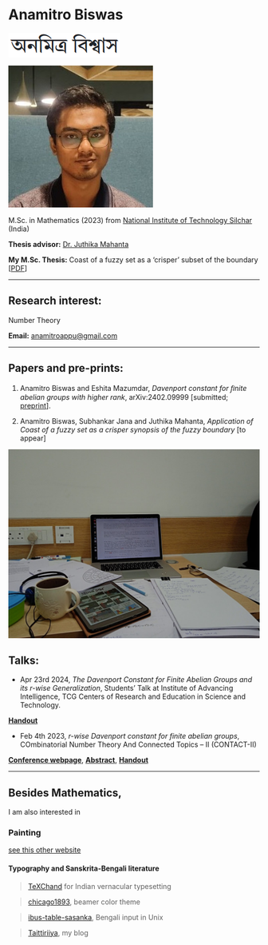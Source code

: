 # Anamitro Biswas
![name](name.png)

![picture](photograph-2.jpg)

M.Sc. in Mathematics (2023) from [National Institute of Technology Silchar](http://maths.nits.ac.in/) (India)

**Thesis advisor:** [Dr. Juthika Mahanta](http://maths.nits.ac.in/juthika/)

**My M.Sc. Thesis:** Coast of a fuzzy set as a ‘crisper’ subset of the boundary [[PDF](https://anamitro.github.io/files/anamitro_thesis.pdf)]

____________________
## Research interest:
Number Theory

**Email:** anamitroappu@gmail.com

____________________
## Papers and pre-prints:

1. Anamitro Biswas and Eshita Mazumdar, _Davenport constant for ﬁnite abelian groups with higher rank_, arXiv:2402.09999 [submitted; [preprint](https://arxiv.org/abs/2402.09999)].

2. Anamitro Biswas, Subhankar Jana and Juthika Mahanta, _Application of Coast of a fuzzy set as a crisper synopsis of the fuzzy boundary_ [to appear]

![papers](desk.jpg)


## Talks:

- Apr 23rd 2024, *The Davenport Constant for Finite Abelian Groups and its r-wise Generalization*, Students’ Talk at Institute of Advancing Intelligence, TCG Centers of Research and Education in Science and Technology.
 
[**Handout**](https://drive.google.com/drive/folders/1lSA4Ks96U_oxGnnNwPm0B6d2ISyrXYmf?usp=drive_link)

- Feb 4th 2023, *r-wise Davenport constant for finite abelian groups*, COmbinatorial Number Theory And Connected Topics – II (CONTACT-II)

[**Conference webpage**](https://sites.google.com/view/contact-ii/home), [**Abstract**](https://drive.google.com/file/d/1OtAvMfGG2xg6Gr6-2gKDHkJ6REjTZkg2/view), [**Handout**](https://drive.google.com/file/d/11k1bXrPQqw_AAf8s9JweYXBvNs6qcWL3/view?pli=1)

______________________
## Besides Mathematics,
I am also interested in

### Painting
[see this other website](https://sites.google.com/view/ani-paint)

#### Typography and Sanskrita-Bengali literature

> [TeXChand](https://sites.google.com/view/texchand) for Indian vernacular typesetting

> [chicago1893](https://github.com/anamitro/beamercolortheme-chicago1893), beamer color theme

> [ibus-table-sasanka](https://sites.google.com/view/sasankadeva), Bengali input in Unix

> [Taittiriiya](https://taittiriiya.blogspot.com/), my blog

